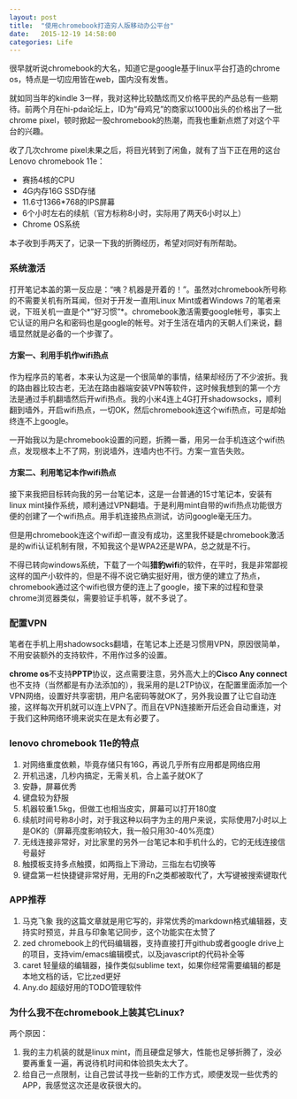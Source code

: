 ```yaml
---
layout: post
title:  "使用chromebook打造穷人版移动办公平台"
date:   2015-12-19 14:58:00
categories: Life
---
```

很早就听说chromebook的大名，知道它是google基于linux平台打造的chrome os，特点是一切应用皆在web，国内没有发售。

就如同当年的kindle 3一样，我对这种比较酷炫而又价格平民的产品总有一些期待。前两个月在hi-pda论坛上，ID为“母鸡兄”的商家以1000出头的价格出了一批chrome pixel，顿时掀起一股chromebook的热潮，而我也重新点燃了对这个平台的兴趣。

收了几次chrome pixel未果之后，将目光转到了闲鱼，就有了当下正在用的这台Lenovo chromebook 11e：

* 赛扬4核的CPU
* 4G内存16G SSD存储
* 11.6寸1366*768的IPS屏幕
* 6个小时左右的续航（官方标称8小时，实际用了两天6小时以上）
* Chrome OS系统

本子收到手两天了，记录一下我的折腾经历，希望对同好有所帮助。

### 系统激活

打开笔记本盖的第一反应是：“咦？机器是开着的！”。虽然对chromebook所号称的不需要关机有所耳闻，但对于开发一直用Linux Mint或者Windows 7的笔者来说，下班关机一直是个*”好习惯”*。chromebook激活需要google帐号，事实上它认证的用户名和密码也是google的帐号。对于生活在墙内的天朝人们来说，翻墙显然就是必备的一个步骤了。

#### 方案一、利用手机作wifi热点

作为程序员的笔者，本来认为这是一个很简单的事情，结果却经历了不少波折。我的路由器比较古老，无法在路由器端安装VPN等软件，这时候我想到的第一个方法是通过手机翻墙然后开wifi热点。我的小米4连上4G打开shadowsocks，顺利翻到墙外，开启wifi热点，一切OK，然后chromebook连这个wifi热点，可是却始终连不上google。

一开始我以为是chromebook设置的问题，折腾一番，用另一台手机连这个wifi热点，发现根本上不了网，别说墙外，连墙内也不行。方案一宣告失败。

#### 方案二、利用笔记本作wifi热点

接下来我把目标转向我的另一台笔记本，这是一台普通的15寸笔记本，安装有linux mint操作系统，顺利通过VPN翻墙。于是利用mint自带的wifi热点功能很方便的创建了一个wifi热点。用手机连接热点测试，访问google毫无压力。

但是用chromebook连这个wifi却一直没有成功，这里我怀疑是chromebook激活是的wifi认证机制有限，不知我这个是WPA2还是WPA，总之就是不行。

不得已转向windows系统，下载了一个叫**猎豹wifi**的软件，在平时，我是非常鄙视这样的国产小软件的，但是不得不说它确实挺好用，很方便的建立了热点，chromebook通过这个wifi也很方便的连上了google，接下来的过程和登录chrome浏览器类似，需要验证手机等，就不多说了。

### 配置VPN

笔者在手机上用shadowsocks翻墙，在笔记本上还是习惯用VPN，原因很简单，不用安装额外的支持软件，不用作过多的设置。

**chrome os**不支持**PPTP**协议，这点需要注意，另外高大上的**Cisco Any connect**也不支持（当然都是有办法添加的），我采用的是L2TP协议，在配置里面添加一个VPN网络，设置好共享密钥，用户名密码等就OK了，另外我设置了让它自动连接，这样每次开机就可以连上VPN了。而且在VPN连接断开后还会自动重连，对于我们这种网络环境来说实在是太有必要了。

### lenovo chromebook 11e的特点

1. 对网络重度依赖，毕竟存储只有16G，再说几乎所有应用都是网络应用
2. 开机迅速，几秒内搞定，无需关机，合上盖子就OK了
3. 安静，屏幕优秀
4. 键盘较为舒服
5. 机器较重1.5kg，但做工也相当皮实，屏幕可以打开180度
6. 续航时间号称8小时，对于我这种以码字为主的用户来说，实际使用7小时以上是OK的（屏幕亮度影响较大，我一般只用30-40%亮度）
7. 无线连接非常好，对比家里的另外一台笔记本和手机什么的，它的无线连接信号最好
8. 触摸板支持多点触摸，如两指上下滑动，三指左右切换等
9. 键盘第一栏快捷键非常好用，无用的Fn之类都被取代了，大写键被搜索键取代

### APP推荐

1. 马克飞象
我的这篇文章就是用它写的，非常优秀的markdown格式编辑器，支持实时预览，并且与印象笔记同步，这个功能实在太赞了
1. zed
chromebook上的代码编辑器，支持直接打开github或者google drive上的项目，支持vim/emacs编辑模式，以及javascript的代码补全等
1. caret
轻量级的编辑器，操作类似sublime text，如果你经常需要编辑的都是本地文档的话，它比zed更好
1. Any.do
超级好用的TODO管理软件

### 为什么我不在chromebook上装其它Linux?

两个原因：

1. 我的主力机装的就是linux mint，而且硬盘足够大，性能也足够折腾了，没必要再重复一遍，再说待机时间和体验损失太大了。
2. 给自己一点限制，让自己尝试寻找一些新的工作方式，顺便发现一些优秀的APP，我感觉这次还是收获很大的。
